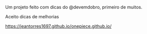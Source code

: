 Um projeto feito com dicas do @devemdobro, primeiro de muitos. 

Aceito dicas de melhorias

https://jeantorres1697.github.io/onepiece.github.io/

